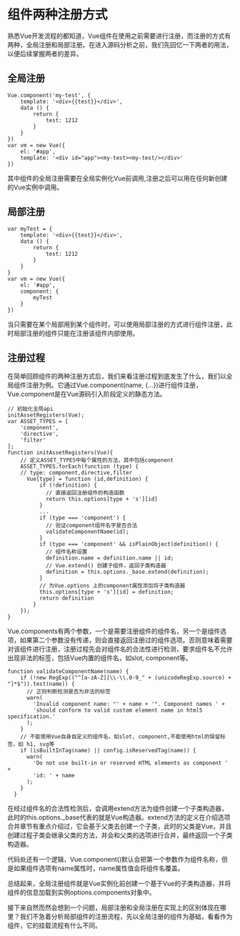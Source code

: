 # 组件两种注册方式

熟悉Vue开发流程的都知道，Vue组件在使用之前需要进行注册，而注册的方式有两种，全局注册和局部注册。在进入源码分析之前，我们先回忆一下两者的用法，以便后续掌握两者的差异。

## 全局注册
```
Vue.component('my-test', {
    template: '<div>{{test}}</div>',
    data () {
        return {
            test: 1212
        }
    }
})
var vm = new Vue({
    el: '#app',
    template: '<div id="app"><my-test><my-test/></div>'
})
```

其中组件的全局注册需要在全局实例化Vue前调用,注册之后可以用在任何新创建的Vue实例中调用。

## 局部注册
```
var myTest = {
    template: '<div>{{test}}</div>',
    data () {
        return {
            test: 1212
        }
    }
}
var vm = new Vue({
    el: '#app',
    component: {
        myTest
    }
})
```

当只需要在某个局部用到某个组件时，可以使用局部注册的方式进行组件注册，此时局部注册的组件只能在注册该组件内部使用。

## 注册过程
在简单回顾组件的两种注册方式后，我们来看注册过程到底发生了什么，我们以全局组件注册为例。它通过Vue.component(name, {...})进行组件注册，Vue.component是在Vue源码引入阶段定义的静态方法。

```
// 初始化全局api
initAssetRegisters(Vue);
var ASSET_TYPES = [
    'component',
    'directive',
    'filter'
];
function initAssetRegisters(Vue){
    // 定义ASSET_TYPES中每个属性的方法，其中包括component
    ASSET_TYPES.forEach(function (type) {
    // type: component,directive,filter
      Vue[type] = function (id,definition) {
          if (!definition) {
            // 直接返回注册组件的构造函数
            return this.options[type + 's'][id]
          }
          ...
          if (type === 'component') {
            // 验证component组件名字是否合法
            validateComponentName(id);
          }
          if (type === 'component' && isPlainObject(definition)) {
            // 组件名称设置
            definition.name = definition.name || id;
            // Vue.extend() 创建子组件，返回子类构造器
            definition = this.options._base.extend(definition);
          }
          // 为Vue.options 上的component属性添加将子类构造器
          this.options[type + 's'][id] = definition;
          return definition
        }
    });
}
```

Vue.components有两个参数，一个是需要注册组件的组件名，另一个是组件选项，如果第二个参数没有传递，则会直接返回注册过的组件选项。否则意味着需要对该组件进行注册，注册过程先会对组件名的合法性进行检测，要求组件名不允许出现非法的标签，包括Vue内置的组件名，如slot, component等。

```
function validateComponentName(name) {
    if (!new RegExp(("^[a-zA-Z][\\-\\.0-9_" + (unicodeRegExp.source) + "]*$")).test(name)) {
      // 正则判断检测是否为非法的标签
      warn(
        'Invalid component name: "' + name + '". Component names ' +
        'should conform to valid custom element name in html5 specification.'
      );
    }
    // 不能使用Vue自身自定义的组件名，如slot, component,不能使用html的保留标签，如 h1, svg等
    if (isBuiltInTag(name) || config.isReservedTag(name)) {
      warn(
        'Do not use built-in or reserved HTML elements as component ' +
        'id: ' + name
      );
    }
  }
```

在经过组件名的合法性检测后，会调用extend方法为组件创建一个子类构造器，此时的this.options._base代表的就是Vue构造器。extend方法的定义在介绍选项合并章节有重点介绍过，它会基于父类去创建一个子类，此时的父类是Vue，并且创建过程子类会继承父类的方法，并会和父类的选项进行合并，最终返回一个子类构造器。

代码处还有一个逻辑，Vue.component()默认会把第一个参数作为组件名称，但是如果组件选项有name属性时，name属性值会将组件名覆盖。

总结起来，全局注册组件就是Vue实例化前创建一个基于Vue的子类构造器，并将组件的信息加载到实例options.components对象中。

接下来自然而然会想到一个问题，局部注册和全局注册在实现上的区别体现在哪里？我们不急着分析局部组件的注册流程，先以全局注册的组件为基础，看看作为组件，它的挂载流程有什么不同。